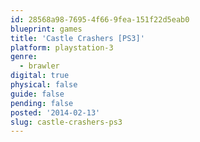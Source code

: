 ```yaml
---
id: 28568a98-7695-4f66-9fea-151f22d5eab0
blueprint: games
title: 'Castle Crashers [PS3]'
platform: playstation-3
genre:
  - brawler
digital: true
physical: false
guide: false
pending: false
posted: '2014-02-13'
slug: castle-crashers-ps3
---
```

